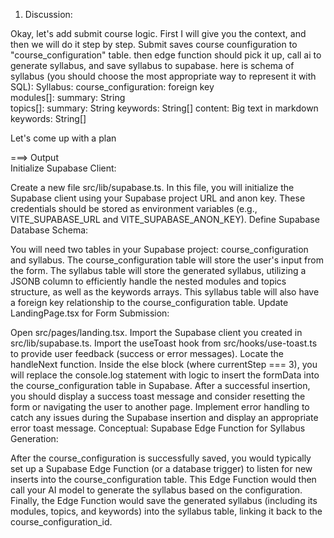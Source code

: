 1. Discussion:

Okay, let's add submit course logic. First I will give you the context, and then we will do it step by step.
Submit saves course counfiguration to "course_configuration" table.
then edge function should pick it up, call ai to generate syllabus, and save syllabus to supabase. 
here is schema of syllabus (you should choose the most appropriate way to represent it with SQL):
Syllabus:
  course_configuration: foreign key     
  modules[]:
    summary: String  
    topics[]:
      summary: String
      keywords: String[]
      content: Big text in markdown
  keywords: String[]     

Let's come up with a plan

===> Output  
Initialize Supabase Client:

Create a new file src/lib/supabase.ts.
In this file, you will initialize the Supabase client using your Supabase project URL and anon key. These credentials should be stored as environment variables (e.g., VITE_SUPABASE_URL and VITE_SUPABASE_ANON_KEY).
Define Supabase Database Schema:

You will need two tables in your Supabase project: course_configuration and syllabus.
The course_configuration table will store the user's input from the form.
The syllabus table will store the generated syllabus, utilizing a JSONB column to efficiently handle the nested modules and topics structure, as well as the keywords arrays. This syllabus table will also have a foreign key relationship to the course_configuration table.
Update LandingPage.tsx for Form Submission:

Open src/pages/landing.tsx.
Import the Supabase client you created in src/lib/supabase.ts.
Import the useToast hook from src/hooks/use-toast.ts to provide user feedback (success or error messages).
Locate the handleNext function. Inside the else block (where currentStep === 3), you will replace the console.log statement with logic to insert the formData into the course_configuration table in Supabase.
After a successful insertion, you should display a success toast message and consider resetting the form or navigating the user to another page.
Implement error handling to catch any issues during the Supabase insertion and display an appropriate error toast message.
Conceptual: Supabase Edge Function for Syllabus Generation:

After the course_configuration is successfully saved, you would typically set up a Supabase Edge Function (or a database trigger) to listen for new inserts into the course_configuration table.
This Edge Function would then call your AI model to generate the syllabus based on the configuration.
Finally, the Edge Function would save the generated syllabus (including its modules, topics, and keywords) into the syllabus table, linking it back to the course_configuration_id.
